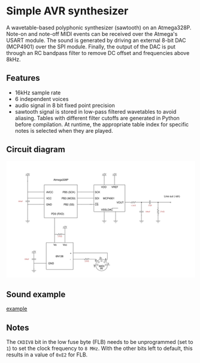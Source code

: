 # Simple AVR synthesizer

A wavetable-based polyphonic synthesizer (sawtooth) on an Atmega328P.
Note-on and note-off MIDI events can be received over the Atmega's USART module.
The sound is generated by driving an external 8-bit DAC (MCP4901) over the SPI module. 
Finally, the output of the DAC is put through an RC bandpass filter to remove DC offset and frequencies above 8kHz.

## Features
   - 16kHz sample rate
   - 6 independent voices 
   - audio signal in 8 bit fixed point precision
   - sawtooth signal is stored in low-pass filtered wavetables to avoid aliasing.
     Tables with different filter cutoffs are generated in Python before compilation.
     At runtime, the appropriate table index for specific notes is selected when they are played.


## Circuit diagram
<img style="background-color:#ffffff;" src="./media/circuit.svg">

## Sound example
[example](https://github.com/adediego/simpleavrsynth/assets/38465681/035a1826-e39e-42b3-be77-b7c4a93e92e5)


## Notes
The `CKDIV8` bit in the low fuse byte (FLB) needs to be unprogrammed (set to `1`) to set the clock frequency to `8 MHz`.
With the other bits left to default, this results in a value of `0xE2` for FLB.

